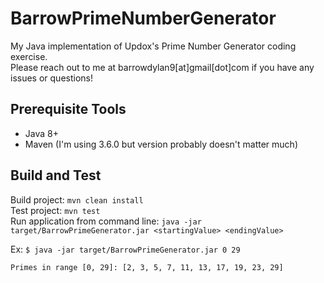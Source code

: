 # BarrowPrimeNumberGenerator
My Java implementation of Updox's Prime Number Generator coding exercise.  
Please reach out to me at barrowdylan9[at]gmail[dot]com if you have any issues or questions!

## Prerequisite Tools
- Java 8+
- Maven (I'm using 3.6.0 but version probably doesn't matter much)

## Build and Test
Build project: `mvn clean install`  
Test project: `mvn test`  
Run application from command line: `java -jar target/BarrowPrimeGenerator.jar <startingValue> <endingValue>`

Ex: `$ java -jar target/BarrowPrimeGenerator.jar 0 29`

`Primes in range [0, 29]: [2, 3, 5, 7, 11, 13, 17, 19, 23, 29]`
